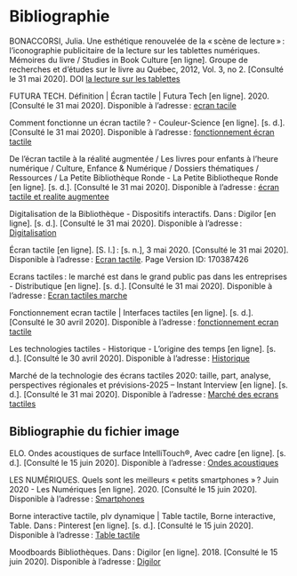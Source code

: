 # Bibliographie #

BONACCORSI, Julia. Une esthétique renouvelée de la « scène de lecture » : l’iconographie publicitaire de la lecture sur les tablettes numériques. Mémoires du livre / Studies in Book Culture [en ligne]. Groupe de recherches et d’études sur le livre au Québec, 2012, Vol. 3, no 2. [Consulté le 31 mai 2020]. DOI [la lecture sur les tablettes](https://doi.org/10.7202/1009350ar)

FUTURA TECH. Définition | Écran tactile | Futura Tech [en ligne]. 2020. [Consulté le 31 mai 2020]. Disponible à l’adresse : [ecran tacile](https://www.futura-sciences.com/tech/definitions/technologie-ecran-tactile-539/)


Comment fonctionne un écran tactile ? - Couleur-Science [en ligne]. [s. d.]. [Consulté le 31 mai 2020]. Disponible à l’adresse : [fonctionnement écran tactile](https://couleur-science.eu/?d=4e0bec--comment-fonctionne-un-ecran-tactile)

De l’écran tactile à la réalité augmentée / Les livres pour enfants à l’heure numérique / Culture, Enfance & Numérique / Dossiers thématiques / Ressources / La Petite Bibliothèque Ronde - La Petite Bibliotheque Ronde [en ligne]. [s. d.]. [Consulté le 31 mai 2020]. Disponible à l’adresse : [écran tactile et realite augmentee](http://www.lapetitebibliothequeronde.com/Ressources/Dossiers-thematiques/Culture-Enfance-Numerique/Les-livres-pour-enfants-a-l-heure-numerique/De-l-ecran-tactile-a-la-realite-augmentee)

Digitalisation de la Bibliothèque - Dispositifs interactifs. Dans : Digilor [en ligne]. [s. d.]. [Consulté le 31 mai 2020]. Disponible à l’adresse : [Digitalisation](https://www.digilor.fr/digitalisation-de-la-bibliotheque/)

Écran tactile [en ligne]. [S. l.] : [s. n.], 3 mai 2020. [Consulté le 31 mai 2020]. Disponible à l’adresse : [Ecran tactile](https://fr.wikipedia.org/w/index.php?title=%C3%89cran_tactile&oldid=170387426). Page Version ID: 170387426

Ecrans tactiles : le marché est dans le grand public pas dans les entreprises - Distributique [en ligne]. [s. d.]. [Consulté le 31 mai 2020]. Disponible à l’adresse : [Ecran tactiles marche](https://www.distributique.com/actualites/lire-ecrans-tactiles-le-marche-est-dans-le-grand-public-pas-dans-les-entreprises-14341.html)

Fonctionnement ecran tactile | Interfaces tactiles [en ligne]. [s. d.]. [Consulté le 30 avril 2020]. Disponible à l’adresse : [fonctionnement ecran tactile](http://interfacetactile.com/fonctionnement-ecran-tactile.php)

Les technologies tactiles - Historique - L’origine des temps [en ligne]. [s. d.]. [Consulté le 30 avril 2020]. Disponible à l’adresse : [Historique](http://igm.univ-mlv.fr/~dr/XPOSE2008/Les%20technologies%20tactiles/histo_origine.html)

Marché de la technologie des écrans tactiles 2020: taille, part, analyse, perspectives régionales et prévisions-2025 – Instant Interview [en ligne]. [s. d.]. [Consulté le 31 mai 2020]. Disponible à l’adresse : [Marché des ecrans tactiles](https://www.linstant-interview.com/174950/marche-de-la-technologie-des-ecrans-tactiles-2020-taille-part-analyse-perspectives-regionales-et-previsions-2025/)

## Bibliographie du fichier image

ELO. Ondes acoustiques de surface IntelliTouch®, Avec cadre [en ligne]. [s. d.]. [Consulté le 15 juin 2020]. Disponible à l’adresse : [Ondes acoustiques](http://www.elotouch.fr/touchscreen-components/catalog-product-view-id-82.html)

LES NUMÉRIQUES. Quels sont les meilleurs « petits smartphones » ? Juin 2020 - Les Numériques [en ligne]. 2020. [Consulté le 15 juin 2020]. Disponible à l’adresse : [Smartphones](https://www.lesnumeriques.com/telephone-portable/guide-achat-les-meilleurs-petits-smartphones-g65.html)

Borne interactive tactile, plv dynamique | Table tactile, Borne interactive, Table. Dans : Pinterest [en ligne]. [s. d.]. [Consulté le 15 juin 2020]. Disponible à l’adresse : [Table tactile](https://www.pinterest.com/pin/838584393088767657/)

Moodboards Bibliothèques. Dans : Digilor [en ligne]. 2018. [Consulté le 15 juin 2020]. Disponible à l’adresse : [Digilor](https://www.digilor.fr/moodboards-bibliotheques/)
